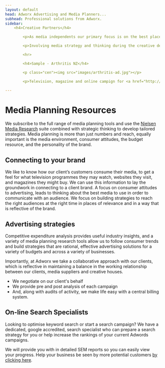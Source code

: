 ```yaml
---
layout: default
head: Adworx Advertising and Media Planners...
subhead: Professional solutions from Adworx.
sidebar:
    <h4>Creative Partners</h4>

        <p>As media independents our primary focus is on the best placement advice for our clients, but we also work closely with a variety of creative designers should you need to engage a creative partner or develop a creative strategy. We are happy to collaborate with partners/supplier relationships you already have.</p>

        <p>Involving media strategy and thinking during the creative development process can save both budget and time.</p>

        <hr>

        <h4>Sample - Arthritis NZ</h4>

        <p class="cen"><img src="images/arthritis-ad.jpg"></p>

        <p>Television, magazine and online campign for <a href="http://www.arthritis.org.nz">Arthritis NZ</a> to promote their services.</p>

---
```



# Media Planning Resources

We subscribe to the full range of media planning tools and use the <a href="http://www.nielsenmedia.co.nz/">Nielsen Media Research</a> suite combined with strategic thinking to develop tailored strategies. Media planning is more than just numbers and reach, equally important is the media environment, consumer attitudes, the budget resource, and the personality of the brand.

## Connecting to your brand

We like to know how our client’s customers consume their media, to get a feel for what television programmes they may watch, websites they visit, and magazines they might buy. We can use this information to lay the groundwork in connecting to a client brand. A focus on consumer attitudes to advertising, leads to thinking about the best media to use in order to communicate with an audience. We focus on building strategies to reach the right audiences at the right time in places of relevance and in a way that is reflective of the brand.

## Advertising strategies

Competitive expenditure analysis provides useful industry insights, and a variety of media planning research tools allow us to follow consumer trends and build strategies that are rational, effective advertising solutions for a variety of budgets and across a variety of businesses.

Importantly, at Adworx we take a collaborative approach with our clients, which is reflective in maintaining a balance in the working relationship between our clients, media suppliers and creative houses.

* We negotiate on our client&#39;s behalf
* We provide pre and post analysis of each campaign
* And, along with audits of activity, we make life easy with a central billing system.

## On-line Search Specialists

Looking to optimise keyword search or start a search campaign? We have a dedicated, google accredited, search specialist who can prepare a search strategy for you or help increase the rankings of your current Adwords campaigns.  

We will provide you with in detailed SEM reports so you can easily view your progress. Help your business be seen by more potential customers <a href="mailto:gwyn@adworx.co.nz?subject=Adwords campaign enquiry">by clicking here</a>.

